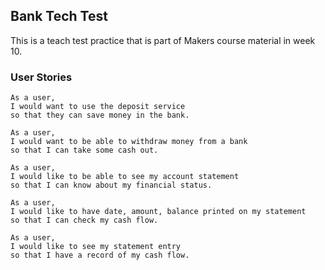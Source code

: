 ## Bank Tech Test

This is a teach test practice that is part of Makers course material in week 10.

### User Stories
```
As a user,
I would want to use the deposit service
so that they can save money in the bank.
```
```
As a user,
I would want to be able to withdraw money from a bank
so that I can take some cash out.
```
```
As a user,
I would like to be able to see my account statement
so that I can know about my financial status.
```
```
As a user,
I would like to have date, amount, balance printed on my statement
so that I can check my cash flow.
```
```
As a user,
I would like to see my statement entry
so that I have a record of my cash flow.
```
